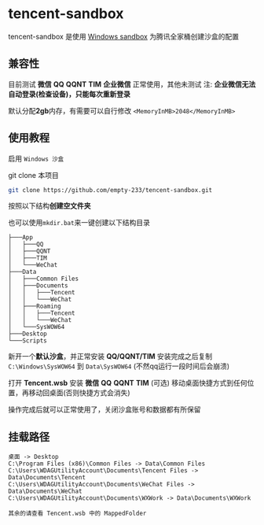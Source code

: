 # tencent-sandbox

tencent-sandbox 是使用 [Windows sandbox](https://learn.microsoft.com/zh-cn/windows/security/application-security/application-isolation/windows-sandbox/windows-sandbox-overview) 为腾讯全家桶创建沙盒的配置

## 兼容性

目前测试 **微信** **QQ** **QQNT** **TIM** **企业微信** 正常使用，其他未测试
注: **企业微信无法自动登录(检查设备)，只能每次重新登录**

默认分配**2gb**内存，有需要可以自行修改 `<MemoryInMB>2048</MemoryInMB>`

## 使用教程

启用 `Windows 沙盒`

git clone 本项目

``` bash
git clone https://github.com/empty-233/tencent-sandbox.git
```

按照以下结构**创建空文件夹**

也可以使用`mkdir.bat`来一键创建以下结构目录

``` text
├───App
│   ├───QQ
│   ├───QQNT
│   ├───TIM
│   └───WeChat
├───Data
│   ├───Common Files
│   ├───Documents
│   │   ├───Tencent
│   │   └───WeChat
│   ├───Roaming
│   │   ├───Tencent
│   │   └───WeChat
│   └───SysWOW64
├───Desktop
└───Scripts
```

新开一个**默认沙盒**，并正常安装 **QQ/QQNT/TIM**
安装完成之后复制 `C:\Windows\SysWOW64` 到 `Data\SysWOW64` (不然qq运行一段时间后会崩溃)

打开 **Tencent.wsb**
安装 **微信** **QQ** **QQNT** **TIM** (可选)
移动桌面快捷方式到任何位置，再移动回桌面(否则快捷方式会消失)

操作完成后就可以正常使用了，关闭沙盒账号和数据都有所保留

## 挂载路径

``` text
桌面 -> Desktop
C:\Program Files (x86)\Common Files -> Data\Common Files
C:\Users\WDAGUtilityAccount\Documents\Tencent Files -> Data\Documents\Tencent
C:\Users\WDAGUtilityAccount\Documents\WeChat Files -> Data\Documents\WeChat
C:\Users\WDAGUtilityAccount\Documents\WXWork -> Data\Documents\WXWork

其余的请查看 Tencent.wsb 中的 MappedFolder
```
